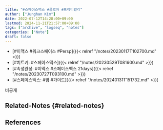 ```yaml
---
title: "#스페이스맥스 #클로저 #프렉티컬리"
author: ["Junghan Kim"]
date: 2022-07-12T14:28:00+09:00
lastmod: 2024-11-21T21:57:00+09:00
tags: ["archive", "logseq", "notes"]
categories: ["Note"]
draft: false
---
```


-   [#이맥스 #워크스페이스 #Persp]({{< relref "/notes/20230117T102700.md" >}})
-   [#치트키: #스페이스맥스]({{< relref "/notes/20230529T081600.md" >}})
-   [#속성완성: #이맥스 #스페이스맥스 21days]({{< relref "/notes/20230727T093100.md" >}})
-   [#스페이스맥스: #빔 #가이드]({{< relref "/notes/20240131T151732.md" >}})

비공개


## Related-Notes {#related-notes}

## References

<style>.csl-entry{text-indent: -1.5em; margin-left: 1.5em;}</style><div class="csl-bib-body">
</div>
